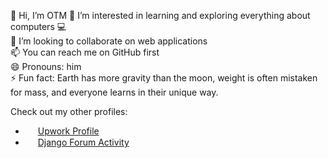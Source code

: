👋 Hi, I’m OTM
👀 I’m interested in learning and exploring everything about computers 💻  
💞️ I’m looking to collaborate on web applications  
📫 You can reach me on GitHub first  
😄 Pronouns: him  
⚡ Fun fact: Earth has more gravity than the moon, weight is often mistaken for mass, and everyone learns in their unique way.

Check out my other profiles:  
- <img src="[https://www.upwork.com/favicon.ico](https://encrypted-tbn0.gstatic.com/images?q=tbn:ANd9GcRi2N3jzmmUCGrVpDeIEAKyNFmtB3eLVFPYP0Bw0ZMgyuCr9ytNmiUruwE&s=10)" height="16px" width="16px" style="vertical-align: middle;" /> [Upwork Profile](https://www.upwork.com/freelancers/~015c0270089603e87d)  
- <img src="[https://forum.djangoproject.com/favicon.ico](https://encrypted-tbn0.gstatic.com/images?q=tbn:ANd9GcQKsPIg_eGEHufM_ltwMPIi_n-eid2FlY54nXssMndJJOZWZzsmbo9_L7Na&s=10)" height="16px" width="16px" style="vertical-align: middle;" /> [Django Forum Activity](https://forum.djangoproject.com/u/occupythemind/activity)
